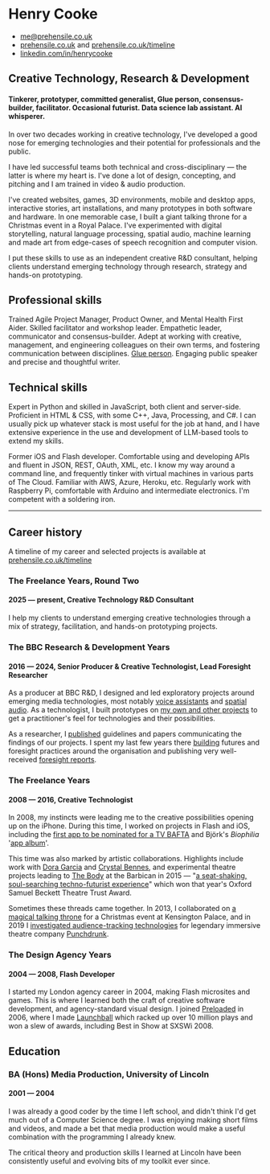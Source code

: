 # Henry Cooke   

- me@prehensile.co.uk
- [prehensile.co.uk](https://prehensile.co.uk/) and [prehensile.co.uk/timeline](https://prehensile.co.uk/timeline/)
- [linkedin.com/in/henrycooke](https://www.linkedin.com/in/henrycooke/)

## Creative Technology, Research & Development

#### Tinkerer, prototyper, committed generalist, Glue person, consensus-builder, facilitator. Occasional futurist. Data science lab assistant. AI whisperer.

In over two decades working in creative technology, I've developed a good nose for emerging technologies and their potential for professionals and the public. 

I have led successful teams both technical and cross-disciplinary — the latter is where my heart is. I've done a lot of design, concepting, and pitching and I am trained in video & audio production.

I've created websites, games, 3D environments, mobile and desktop apps, interactive stories, art installations, and many prototypes in both software and hardware. In one memorable case, I built a giant talking throne for a Christmas event in a Royal Palace. I've experimented with digital storytelling, natural language processing, spatial audio, machine learning and made art from edge-cases of speech recognition and computer vision.

I put these skills to use as an independent creative R&D consultant, helping clients understand emerging technology through research, strategy and hands-on prototyping.

## Professional skills

Trained Agile Project Manager, Product Owner, and Mental Health First Aider. Skilled facilitator and workshop leader. Empathetic leader, communicator and consensus-builder. Adept at working with creative, management, and engineering colleagues on their own terms, and fostering communication between disciplines. [Glue person](https://www.linkedin.com/pulse/glue-people-one-most-desired-job-market-enza-artino/). Engaging public speaker and precise and thoughtful writer.

## Technical skills

Expert in Python and skilled in JavaScript, both client and server-side. Proficient in HTML & CSS, with some C++, Java, Processing, and C#. I can usually pick up whatever stack is most useful for the job at hand, and I have extensive experience in the use and development of LLM-based tools to extend my skills.

Former iOS and Flash developer. Comfortable using and developing APIs and fluent in JSON, REST, OAuth, XML, etc. I know my way around a command line, and frequently tinker with virtual machines in various parts of The Cloud. Familiar with AWS, Azure, Heroku, etc. Regularly work with Raspberry Pi, comfortable with Arduino and intermediate electronics. I'm competent with a soldering iron.

---

## Career history

A timeline of my career and selected projects is available at
[prehensile.co.uk/timeline](https://prehensile.co.uk/timeline/)

### The Freelance Years, Round Two
#### 2025 — present, Creative Technology R&D Consultant

I help my clients to understand emerging creative technologies through a mix of strategy, facilitation, and hands-on prototyping projects.

### The BBC Research & Development Years
#### 2016 — 2024, Senior Producer & Creative Technologist, Lead Foresight Researcher

As a producer at BBC R&D, I designed and led exploratory projects around emerging media technologies, most notably [voice assistants](https://www.bbc.co.uk/rd/projects/talking-with-machines) and [spatial audio](https://www.bbc.co.uk/rd/blog/2021-01-audio-augmented-reality-spatial-voice). As a technologist, I built prototypes on [my own and other projects](https://www.bbc.co.uk/rd/people/henry-cooke?Type=Projects&Decade=All) to get a practitioner's feel for technologies and their possibilities.

As a researcher, I [published](https://www.semanticscholar.org/author/Henry-Cooke/46422799) guidelines and papers communicating the findings of our projects. I spent my last few years there [building](https://www.bbc.co.uk/rd/blog/2022-07-introducing-r-and-d-futures) futures and foresight practices around the organisation and publishing very well-received [foresight reports](https://www.bbc.co.uk/rd/articles/2025-06-social-media-change-issues-problems-report).

### The Freelance Years
#### 2008 — 2016, Creative Technologist

In 2008, my instincts were leading me to the creative possibilities opening up on the iPhone. During this time, I worked on projects in Flash and iOS, including the [first app to be nominated for a TV BAFTA](https://www.telegraph.co.uk/technology/mobile-phones/8475033/Malcolm-Tucker-iPhone-app-nominated-for-Bafta.html) and Björk's _Biophilia_ '[app album](https://en.wikipedia.org/wiki/Biophilia_(album)#App)'.

This time was also marked by artistic collaborations. Highlights include work with [Dora Garcia](https://twentythreemillionstories.org/) and [Crystal Bennes](https://www.crystalbennes.com/portfolio/when-computers-were-women/), and experimental theatre projects leading to [The Body](https://nigelandlouise.com/The-Body) at the Barbican in 2015 — "[a seat-shaking, soul-searching techno-futurist experience](https://www.theguardian.com/stage/2015/nov/22/the-body-review-barbican)" which won that year's Oxford Samuel Beckett Theatre Trust Award.

Sometimes these threads came together. In 2013, I collaborated on [a magical talking throne](http://elkworks.co.uk/throne) for a Christmas event at Kensington Palace, and in 2019 I [investigated audience-tracking technologies](https://motherultimate.com/projects/theatre) for legendary immersive theatre company [Punchdrunk](https://www.punchdrunk.com).

### The Design Agency Years
#### 2004 — 2008, Flash Developer

I started my London agency career in 2004, making Flash microsites and games. This is where I learned both the craft of creative software development, and agency-standard visual design. I joined [Preloaded](https://www.preloaded.com) in 2006, where I made [Launchball](https://preloaded.com/work/launchball/) which racked up over 10 million plays and won a slew of awards, including Best in Show at SXSWi 2008.

## Education
### BA (Hons) Media Production, University of Lincoln
#### 2001 — 2004

I was already a good coder by the time I left school, and didn't think I'd get much out of a Computer Science degree. I was enjoying making short films and videos, and made a bet that media production would make a useful combination with the programming I already knew.

The critical theory and production skills I learned at Lincoln have been consistently useful and evolving bits of my toolkit ever since.
